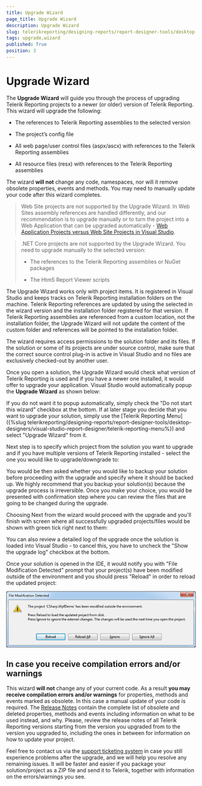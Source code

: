 ```yaml
---
title: Upgrade Wizard
page_title: Upgrade Wizard 
description: Upgrade Wizard
slug: telerikreporting/designing-reports/report-designer-tools/desktop-designers/visual-studio-report-designer/upgrade-wizard
tags: upgrade,wizard
published: True
position: 3
---
```


# Upgrade Wizard

The __Upgrade Wizard__ will guide you through the process of upgrading Telerik Reporting projects to a newer (or older) version of Telerik Reporting. This wizard will upgrade the following: 

* The references to Telerik Reporting assemblies to the selected version

* The project’s config file

* All web page/user control files (aspx/ascx) with references to the Telerik Reporting assemblies

* All resource files (resx) with references to the Telerik Reporting assemblies

The wizard __will not__ change any code, namespaces, nor will it remove obsolete properties, events and methods. You may need to manually update your code after this wizard completes. 

> Web Site projects are not supported by the Upgrade Wizard. In Web Sites assembly references are handled differently, and our recommendation is to upgrade manually or to turn the project into a Web Application that can be upgraded automatically - [Web Application Projects versus Web Site Projects in Visual Studio](https://msdn.microsoft.com/en-us/library/dd547590(v=vs.110).aspx). 


>.NET Core projects are not supported by the Upgrade Wizard. You need to upgrade manually to the selected version: 
>
> * The references to the Telerik Reporting assemblies or NuGet packages
>
> * The Htm5 Report Viewer scripts


The Upgrade Wizard works only with project items. It is registered in Visual Studio and keeps tracks on Telerik Reporting installation folders on the machine. Telerik Reporting references are updated by using the selected in the wizard version and the installation folder registered for that version. If Telerik Reporting assemblies are referenced from a custom location, not the installation folder, the Upgrade Wizard will not update the content of the custom folder and references will be pointed to the installation folder. 

The wizard requires access permissions to the solution folder and its files. If the solution or some of its projects are under source control, make sure that the correct source control plug-in is active in Visual Studio and no files are exclusively checked-out by another user. 

Once you open a solution, the Upgrade Wizard would check what version of Telerik Reporting is used and if you have a newer one installed, it would offer to upgrade your application. Visual Studio would automatically popup the __Upgrade Wizard__ as shown below: 

If you do not want it to popup automatically, simply check the "Do not start this wizard" checkbox at the bottom. If at later stage you decide that you want to upgrade your solution, simply use the [Telerik Reporting Menu]({%slug telerikreporting/designing-reports/report-designer-tools/desktop-designers/visual-studio-report-designer/telerik-reporting-menu%}) and select "Upgrade Wizard" from it. 

Next step is to specify which project from the solution you want to upgrade and if you have multiple versions of Telerik Reporting installed - select the one you would like to upgrade/downgrade to: 

You would be then asked whether you would like to backup your solution before proceeding with the upgrade and specify where it should be backed up. We highly recommend that you backup your solution(s) because the upgrade process is irreversible. Once you make your choice, you would be presented with confirmation step where you can review the files that are going to be changed during the upgrade. 

Choosing Next from the wizard would proceed with the upgrade and you'll finish with screen where all successfully upgraded projects/files would be shown with green tick right next to them: 

You can also review a detailed log of the upgrade once the solution is loaded into Visual Studio - to cancel this, you have to uncheck the "Show the upgrade log" checkbox at the bottom. 

Once your solution is opened in the IDE, it would notify you with "File Modification Detected" prompt that your project(s) have been modified outside of the environment and you should press "Reload" in order to reload the updated project:   

![](images/upgwiz5.png)

## In case you receive compilation errors and/or warnings

This wizard __will not__ change any of your current code. As a result __you may receive compilation errors and/or warnings__ for properties, methods and events marked as obsolete. In this case a manual update of your code is required. The [Release Notes](http://www.telerik.com/products/reporting/whats-new/release-history.aspx) contain the complete list of obsolete and deleted properties, methods and events including information on what to be used instead, and why. Please, review the release notes of all Telerik Reporting versions starting from the version you upgraded from to the version you upgraded to, including the ones in between for information on how to update your project. 

Feel free to contact us via the  [support ticketing system](http://www.telerik.com/account/support-tickets/available-support-list.aspx)  in case you still experience problems after the upgrade, and we will help you resolve any remaining issues. It will be faster and easier if you package your solution/project as a ZIP file and send it to Telerik, together with information on the errors/warnings you see.
